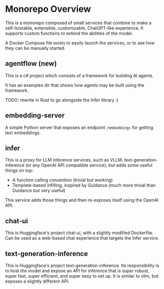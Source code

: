 # Monorepo Overview
This is a monorepo composed of small services that combine to make a self-hostable, extensible, customizable, ChatGPT-like experience. It supports custom functions to extend the abilities of the model.

A Docker Compose file exists to easily launch the services, or to see how they can be manually started.

## agentflow (new)

This is a c# project which consists of a framework for building AI agents.

It has an examples dir that shows how agents may be built using the framework.

TODO: rewrite in Rust to go alongside the Infer library :)

## embedding-server

A simple Python server that exposes an endpoint `/embeddings` for getting text embeddings.

## infer

This is a proxy for LLM inference services, such as VLLM, text-generation-inference (or any OpenAI API compatible service), but adds some useful things on top:

* A function calling convention (trivial but working)
* Template-based infilling, inspired by Guidance (much more trivial than Guidance but very useful)

This service adds those things and then re-exposes itself using the OpenAI API.

## chat-ui

This is Huggingface's project chat-ui, with a slightly modified Dockerfile. Can be used as a web-based chat experience that targets the Infer service.

## text-generation-inference

This is Huggingface's project text-generation-inference. Its responsibility is to host the model and expose an API for inference that is super robust, super fast, super efficient, and super easy to set up. It is similar to vllm, but exposes a slightly different API.